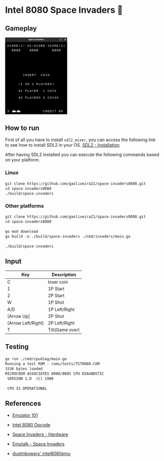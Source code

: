 # Intel 8080 Space Invaders :space_invader:

## Gameplay

<img src="https://github.com/gaoliveira21/space-invaders8080/blob/main/assets/gameplay.gif" width="40%">

## How to run

First of all you have to install `sdl2_mixer`, you can access the following link to see how to install SDL2 in your OS.
[SDL2 - Installation](https://wiki.libsdl.org/SDL2/Installation)

After having SDL2 installed you can execute the following commands based on your platform.

### Linux

```shell
git clone https://github.com/gaoliveira21/space-invaders8080.git
cd space-invaders8080
./build/space-invaders
```

### Other platforms

```shell
git clone https://github.com/gaoliveira21/space-invaders8080.git
cd space-invaders8080

go mod download
go build -o ./build/space-invaders ./cmd/invaders/main.go

./build/space-invaders
```

## Input

| Key                | Description     |
|--------------------|-----------------|
| C                  | Inser coin      |
| 1                  | 1P Start        |
| 2                  | 2P Start        |
| W                  | 1P Shot         |
| A/D                | 1P Left/Right   |
| [Arrow Up]         | 2P Shot         |
| [Arrow Left/Right] | 2P Left/Right   |
| T                  | Tilt(Game over) |

## Testing

```shell
go run ./cmd/cpudiag/main.go
Running a test ROM - roms/tests/TST8080.COM
1536 bytes loaded
MICROCOSM ASSOCIATES 8080/8085 CPU DIAGNOSTIC
 VERSION 1.0  (C) 1980

 CPU IS OPERATIONAL
 ```

## References

- [Emulator 101](http://www.emulator101.com/welcome.html)

- [Intel 8080 Opcode](http://www.emulator101.com/reference/8080-by-opcode.html)

- [Space Invaders - Hardware](http://computerarcheology.com/Arcade/SpaceInvaders/Hardware.html)

- [Emutalk - Space Invaders](https://www.emutalk.net/threads/space-invaders.38177/)

- [dustinbowers' intel8080emu ](https://github.com/dustinbowers/intel8080emu/tree/master)
